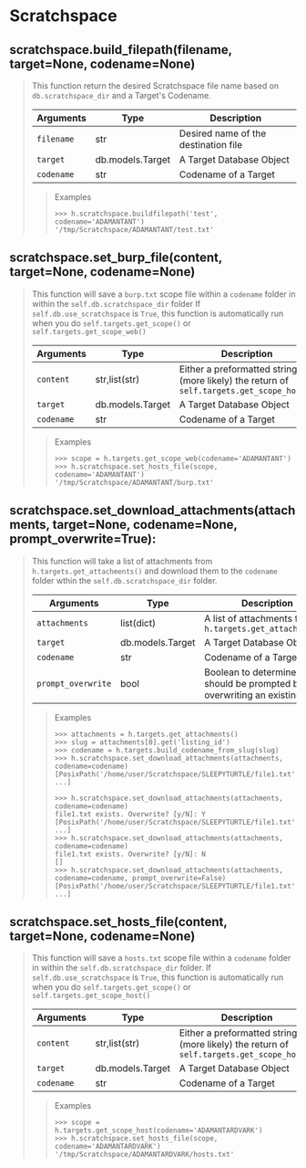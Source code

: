 # Scratchspace

## scratchspace.build_filepath(filename, target=None, codename=None)

> This function return the desired Scratchspace file name based on `db.scratchspace_dir` and a Target's Codename.
>
> | Arguments | Type | Description
> | --- | --- | ---
> | `filename` | str | Desired name of the destination file
> | `target` | db.models.Target | A Target Database Object
> | `codename` | str | Codename of a Target
>
>> Examples
>> ```python3
>> >>> h.scratchspace.buildfilepath('test', codename='ADAMANTANT')
>> '/tmp/Scratchspace/ADAMANTANT/test.txt'
>> ```

## scratchspace.set_burp_file(content, target=None, codename=None)

> This function will save a `burp.txt` scope file within a `codename` folder in within the `self.db.scratchspace_dir` folder
> If `self.db.use_scratchspace` is `True`, this function is automatically run when you do `self.targets.get_scope()` or `self.targets.get_scope_web()`
>
> | Arguments | Type | Description
> | --- | --- | ---
> | `content` | str,list(str) | Either a preformatted string or (more likely) the return of `self.targets.get_scope_host()`
> | `target` | db.models.Target | A Target Database Object
> | `codename` | str | Codename of a Target
>
>> Examples
>> ```python3
>> >>> scope = h.targets.get_scope_web(codename='ADAMANTANT')
>> >>> h.scratchspace.set_hosts_file(scope, codename='ADAMANTANT')
>> '/tmp/Scratchspace/ADAMANTANT/burp.txt'
>> ```

## scratchspace.set_download_attachments(attachments, target=None, codename=None, prompt_overwrite=True):

> This function will take a list of attachments from `h.targets.get_attachments()` and download them to the `codename` folder wthin the `self.db.scratchspace_dir` folder.
>
> | Arguments | Type | Description
> | --- | --- | ---
> | `attachments` | list(dict) | A list of attachments from `h.targets.get_attachments()`
> | `target` | db.models.Target | A Target Database Object
> | `codename` | str | Codename of a Target
> | `prompt_overwrite` | bool | Boolean to determine if you should be prompted before overwriting an existing file
>
>> Examples
>> ```python3
>> >>> attachments = h.targets.get_attachments()
>> >>> slug = attachments[0].get('listing_id')
>> >>> codename = h.targets.build_codename_from_slug(slug)
>> >>> h.scratchspace.set_download_attachments(attachments, codename=codename)
>> [PosixPath('/home/user/Scratchspace/SLEEPYTURTLE/file1.txt'), ...]
>> ```
>> ```python3
>> >>> h.scratchspace.set_download_attachments(attachments, codename=codename)
>> file1.txt exists. Overwrite? [y/N]: Y
>> [PosixPath('/home/user/Scratchspace/SLEEPYTURTLE/file1.txt'), ...]
>> >>> h.scratchspace.set_download_attachments(attachments, codename=codename)
>> file1.txt exists. Overwrite? [y/N]: N
>> []
>> >>> h.scratchspace.set_download_attachments(attachments, codename=codename, prompt_overwrite=False)
>> [PosixPath('/home/user/Scratchspace/SLEEPYTURTLE/file1.txt'), ...]
>> ```

## scratchspace.set_hosts_file(content, target=None, codename=None)

> This function will save a `hosts.txt` scope file within a `codename` folder in within the `self.db.scratchspace_dir` folder.
> If `self.db.use_scratchspace` is `True`, this function is automatically run when you do `self.targets.get_scope()` or `self.targets.get_scope_host()`
>
> | Arguments | Type | Description
> | --- | --- | ---
> | `content` | str,list(str) | Either a preformatted string or (more likely) the return of `self.targets.get_scope_host()`
> | `target` | db.models.Target | A Target Database Object
> | `codename` | str | Codename of a Target
>
>> Examples
>> ```python3
>> >>> scope = h.targets.get_scope_host(codename='ADAMANTARDVARK')
>> >>> h.scratchspace.set_hosts_file(scope, codename='ADAMANTARDVARK')
>> '/tmp/Scratchspace/ADAMANTARDVARK/hosts.txt'
>> ```

